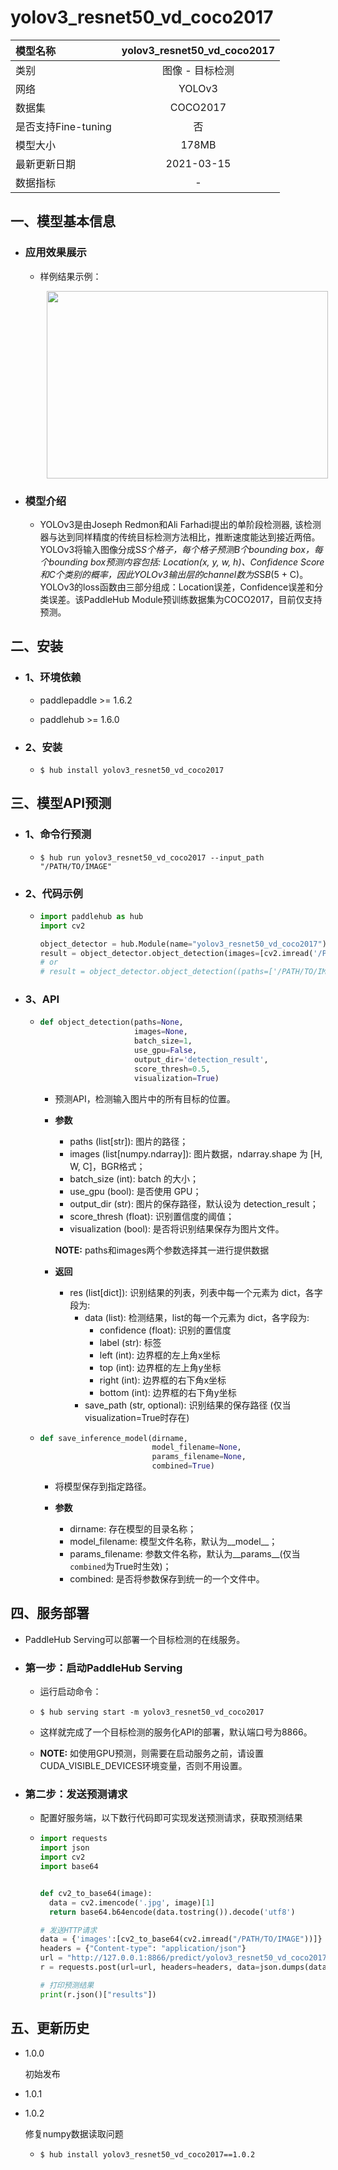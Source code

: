 # yolov3_resnet50_vd_coco2017

|模型名称|yolov3_resnet50_vd_coco2017|
| :--- | :---: | 
|类别|图像 - 目标检测|
|网络|YOLOv3|
|数据集|COCO2017|
|是否支持Fine-tuning|否|
|模型大小|178MB|
|最新更新日期|2021-03-15|
|数据指标|-|


## 一、模型基本信息

- ### 应用效果展示
  - 样例结果示例：
    <p align="center">
    <img src="https://user-images.githubusercontent.com/22424850/131506781-b4ecb77b-5ab1-4795-88da-5f547f7f7f9c.jpg"  width = "450" height = "300" hspace='10'/> <br />
    </p>

- ### 模型介绍

  - YOLOv3是由Joseph Redmon和Ali Farhadi提出的单阶段检测器, 该检测器与达到同样精度的传统目标检测方法相比，推断速度能达到接近两倍。 YOLOv3将输入图像分成S*S个格子，每个格子预测B个bounding box，每个bounding box预测内容包括: Location(x, y, w, h)、Confidence Score和C个类别的概率，因此YOLOv3输出层的channel数为S*S*B*(5 + C)。YOLOv3的loss函数由三部分组成：Location误差，Confidence误差和分类误差。该PaddleHub Module预训练数据集为COCO2017，目前仅支持预测。


## 二、安装

- ### 1、环境依赖     

  - paddlepaddle >= 1.6.2    

  - paddlehub >= 1.6.0                            

- ### 2、安装

  - ```shell
    $ hub install yolov3_resnet50_vd_coco2017
    ```
  
## 三、模型API预测

- ### 1、命令行预测

  - ```shell
    $ hub run yolov3_resnet50_vd_coco2017 --input_path "/PATH/TO/IMAGE"
    ```

- ### 2、代码示例

  - ```python
    import paddlehub as hub
    import cv2

    object_detector = hub.Module(name="yolov3_resnet50_vd_coco2017")
    result = object_detector.object_detection(images=[cv2.imread('/PATH/TO/IMAGE')])
    # or
    # result = object_detector.object_detection((paths=['/PATH/TO/IMAGE'])
    ```

- ### 3、API

  - ```python
    def object_detection(paths=None,
                         images=None,
                         batch_size=1,
                         use_gpu=False,
                         output_dir='detection_result',
                         score_thresh=0.5,
                         visualization=True)
    ```

    - 预测API，检测输入图片中的所有目标的位置。

    - **参数**

      - paths (list\[str\]): 图片的路径； <br/>
      - images (list\[numpy.ndarray\]): 图片数据，ndarray.shape 为 \[H, W, C\]，BGR格式； <br/>
      - batch\_size (int): batch 的大小；<br/>
      - use\_gpu (bool): 是否使用 GPU；<br/>
      - output\_dir (str): 图片的保存路径，默认设为 detection\_result；<br/>
      - score\_thresh (float): 识别置信度的阈值；<br/>
      - visualization (bool): 是否将识别结果保存为图片文件。
      
      **NOTE:** paths和images两个参数选择其一进行提供数据

    - **返回**

      - res (list\[dict\]): 识别结果的列表，列表中每一个元素为 dict，各字段为:
        - data (list): 检测结果，list的每一个元素为 dict，各字段为:
          - confidence (float): 识别的置信度
          - label (str): 标签
          - left (int): 边界框的左上角x坐标
          - top (int): 边界框的左上角y坐标
          - right (int): 边界框的右下角x坐标
          - bottom (int): 边界框的右下角y坐标
        - save\_path (str, optional): 识别结果的保存路径 (仅当visualization=True时存在)
  
  - ```python
    def save_inference_model(dirname,
                             model_filename=None,
                             params_filename=None,
                             combined=True)
    ```
    - 将模型保存到指定路径。

    - **参数**

      - dirname: 存在模型的目录名称； <br/>
      - model\_filename: 模型文件名称，默认为\_\_model\_\_； <br/>
      - params\_filename: 参数文件名称，默认为\_\_params\_\_(仅当`combined`为True时生效)；<br/>
      - combined: 是否将参数保存到统一的一个文件中。


## 四、服务部署

- PaddleHub Serving可以部署一个目标检测的在线服务。

- ### 第一步：启动PaddleHub Serving

  - 运行启动命令：
  - ```shell
    $ hub serving start -m yolov3_resnet50_vd_coco2017
    ```

  - 这样就完成了一个目标检测的服务化API的部署，默认端口号为8866。

  - **NOTE:** 如使用GPU预测，则需要在启动服务之前，请设置CUDA\_VISIBLE\_DEVICES环境变量，否则不用设置。

- ### 第二步：发送预测请求

  - 配置好服务端，以下数行代码即可实现发送预测请求，获取预测结果

  - ```python
    import requests
    import json
    import cv2
    import base64


    def cv2_to_base64(image):
      data = cv2.imencode('.jpg', image)[1]
      return base64.b64encode(data.tostring()).decode('utf8')

    # 发送HTTP请求
    data = {'images':[cv2_to_base64(cv2.imread("/PATH/TO/IMAGE"))]}
    headers = {"Content-type": "application/json"}
    url = "http://127.0.0.1:8866/predict/yolov3_resnet50_vd_coco2017"
    r = requests.post(url=url, headers=headers, data=json.dumps(data))

    # 打印预测结果
    print(r.json()["results"])
    ```


## 五、更新历史

* 1.0.0

  初始发布

* 1.0.1
  

* 1.0.2

  修复numpy数据读取问题

  - ```shell
    $ hub install yolov3_resnet50_vd_coco2017==1.0.2
    ```